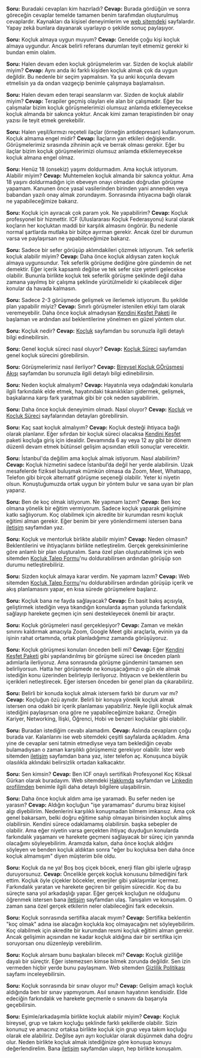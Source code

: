 **Soru:** Buradaki cevapları kim hazırladı?
**Cevap:** Burada gördüğün ve sonra göreceğin cevaplar temelde tamamen benim tarafımdan oluşturulmuş cevaplardır. Kaynakları da kişisel deneyimlerim ve [web sitemdeki](https://www.koksalgurkan.com.tr/) sayfalardır. Yapay zekâ bunlara dayanarak uyarlayıp o şekilde sonuç paylaşıyor.

**Soru:** Koçluk almaya uygun muyum?
**Cevap:** Genelde çoğu kişi koçluk almaya uygundur. Ancak belirli referans durumları teyit etmemiz gerekir ki bundan emin olalım.

**Soru:** Halen devam eden koçluk görüşmelerim var. Sizden de koçluk alabilir miyim?
**Cevap:** Aynı anda iki farklı kişiden koçluk almak çok da uygun değildir. Bu nedenle bir seçim yapmalısın. Ya şu anki koçunla devam etmelisin ya da ondan vazgeçip benimle çalışmaya başlamalısın.

**Soru:** Halen devam eden terapi seanslarım var. Sizden de koçluk alabilir miyim?
**Cevap:** Terapiler geçmiş olayları ele alan bir çalışmadır. Eğer bu çalışmalar bizim koçluk görüşmelerimizi olumsuz anlamda etkilemeyecekse koçluk almanda bir sakınca yoktur. Ancak kimi zaman terapistinden bir onay yazısı ile teyit etmek gerekebilir.

**Soru:** Halen yeşil/kırmızı reçeteli ilaçlar (örneğin antidepresan) kullanıyorum. Koçluk almama engel midir?
**Cevap:** İlaçların yan etkileri değişkendir. Görüşmelerimiz sırasında zihninin açık ve berrak olması gerekir. Eğer bu ilaçlar bizim koçluk görüşmelerimizi olumsuz anlamda etkilemeyecekse koçluk almana engel olmaz.

**Soru:** Henüz 18 (onsekiz) yaşımı doldurmadım. Ama koçluk istiyorum. Alabilir miyim?
**Cevap:** Muhtemelen koçluk almanda bir sakınca yoktur. Ama 18 yaşını doldurmadığın için ebeveyn onayı olmadan doğrudan görüşme yapamam. Kanunen önce yasal vasilerinden birinden yani annenden veya babandan yazılı onay almak zorundayım. Sonrasında ihtiyacına bağlı olarak ne yapabileceğimize bakarız.

**Soru:** Koçluk için ayıracak çok param yok. Ne yapabilirim?
**Cevap:** Koçluk profesyonel bir hizmettir. ICF (Uluslararası Koçluk Federasyonu) kural olarak koçların her koçluktan maddi bir karşılık almasını öngörür. Bu nedenle normal şartlarda mutlaka bir bütçe ayırman gerekir. Ancak özel bir durumun varsa ve paylaşırsan ne yapabileceğimize bakarız.

**Soru:** Sadece bir sefer görüşüp aklımdakileri çözmek istiyorum. Tek seferlik koçluk alabilir miyim?
**Cevap:** Daha önce koçluk aldıysan zaten koçluk almaya uygunsundur. Tek seferlik görüşme dediğine göre gündemin de net demektir. Eğer içerik kapsamlı değilse ve tek sefer size yeterli gelecekse olabilir. Bununla birlikte koçluk tek seferlik görüşme şeklinde değil daha zamana yayılmış bir çalışma  şeklinde yürütülmelidir ki çıkabilecek diğer konular da havada kalmasın.

**Soru:** Sadece 2-3 görüşmede gelişmek ve ilerlemek istiyorum. Bu şekilde plan yapabilir miyiz?
**Cevap:** Sınırlı görüşmeler istenilen etkiyi tam olarak veremeyebilir. Daha önce koçluk almadıysan [Kendini Keşfet Paketi](https://www.koksalgurkan.com.tr/hizmetler/paketler/kendini-kesfet-paketi/) ile başlaman ve ardından asıl beklentilerine yönelmen en güzel yöntem olur.

**Soru:** Koçluk nedir?
**Cevap:** [Koçluk](https://www.koksalgurkan.com.tr/hizmetler/kocluk/) sayfamdan bu sorunuzla ilgili detaylı bilgi edinebilirsin.

**Soru:** Genel koçluk süreci nasıl oluyor?
**Cevap:** [Koçluk Süreci](https://www.koksalgurkan.com.tr/kaynaklar/kocluk-sureci/) sayfamdan genel koçluk sürecini görebilirsin.

**Soru:** Görüşmelerimiz nasıl ilerliyor?
**Cevap:** [Bireysel Koçluk GÖrüşmesi Akışı](https://www.koksalgurkan.com.tr/kaynaklar/bireysel-kocluk-gorusmesi-akisi/) sayfamdan bu sorunuzla ilgili detaylı bilgi edinebilirsin.

**Soru:** Neden koçluk almalıyım?
**Cevap:** Hayatınla veya odağındaki konularla ilgili farkındalık elde etmek, hayatındaki tıkanıklıkları gidermek, gelişmek, başkalarına karşı fark yaratmak gibi bir çok neden sayabilirim.

**Soru:** Daha önce koçluk deneyimim olmadı. Nasıl oluyor?
**Cevap:** [Koçluk](https://www.koksalgurkan.com.tr/hizmetler/kocluk/) ve [Koçluk Süreci](https://www.koksalgurkan.com.tr/kaynaklar/kocluk-sureci/) sayfalarından detayları görebilirsin.

**Soru:** Kaç saat koçluk almalıyım?
**Cevap:** Koçluk desteği ihtiyaca bağlı olarak planlanır. Eğer sıfırdan bir koçluk süreci olacaksa [Kendini Keşfet](https://www.koksalgurkan.com.tr/hizmetler/paketler/kendini-kesfet-paketi/) paketi koçluğa giriş için idealdir. Devamında 6 ay veya 12 ay gibi bir dönem düzenli devam etmek bütünsel gelişim açısından etkili sonuçlar verecektir.

**Soru:** İstanbul'da değilim ama koçluk almak istiyorum. Nasıl alabilirim?
**Cevap:** Koçluk hizmetini sadece İstanbul’da değil her yerde alabilirsin. Uzak mesafelerde fiziksel buluşmak mümkün olmasa da Zoom, Meet, Whatsapp, Telefon gibi birçok alternatif görüşme seçeneği olabilir. Yeter ki niyetin olsun. Konuştuğumuzda ortak uygun bir yöntem bulur ve sana uyan bir plan yaparız.

**Soru:** Ben de koç olmak istiyorum. Ne yapmam lazım?
**Cevap:** Ben koç olmana yönelik bir eğitim vermiyorum. Sadece koçluk yaparak gelişimine katkı sağlıyorum. Koç olabilmek için akredite bir kurumdan resmi koçluk eğitimi alman gerekir. Eğer benim bir yere yönlendirmemi istersen bana [iletişim](https://www.koksalgurkan.com.tr/iletisim/) sayfamdan yaz.

**Soru:** Koçluk ve mentorluk birlikte alabilir miyim?
**Cevap:** Neden olmasın? Beklentilerini ve ihtiyaçlarını birlikte netleştirelim. Gerçek gereksinimlerine göre anlamlı bir plan oluşturalım. Sana özel plan oluşturabilmek için web sitemden [Koçluk Talep Formu](https://drive.google.com/open?id=1cMoBnNSKrfHYPBm6H1NptcoiNFjNJqbGLRWOCBKTLNk)'nu doldurabilirsen ardından görüşüp son durumu netleştirebiliriz.

**Soru:** Sizden koçluk almaya karar verdim. Ne yapmam lazım?
**Cevap:** Web sitemden [Koçluk Talep Formu](https://drive.google.com/open?id=1cMoBnNSKrfHYPBm6H1NptcoiNFjNJqbGLRWOCBKTLNk)'nu doldurabilirsen ardından görüşüp içerik ve akış planlamasını yapar, en kısa sürede görüşmelere başlarız.

**Soru:** Koçluk bana ne fayda sağlayacak?
**Cevap:** En basit bakış açısıyla, geliştirmek istediğin veya tıkandığın konularda aşman yolunda farkındalık sağlayıp harekete geçmen için seni destekleyecek önemli bir araçtır.

**Soru:** Koçluk görüşmeleri nasıl gerçekleşiyor?
**Cevap:** Zaman ve mekân sınırını kaldırmak amacıyla Zoom, Google Meet gibi araçlarla, evinin ya da işinin rahat ortamında, ortak planladığımız zamanda görüşüyoruz.

**Soru:** Koçluk görüşmesi konuları önceden belli mi?
**Cevap:** Eğer [Kendini Keşfet Paketi](https://www.koksalgurkan.com.tr/hizmetler/paketler/kendini-kesfet-paketi/) gibi yapılandırılmış bir görüşme süreci ise önceden planlı adımlarla ilerliyoruz. Ama sonrasında görüşme gündemini tamamen sen belirliyorsun. Hatta her görüşmede ne konuşacağımızı o gün ele almak istediğin konu üzerinden belirleyip ilerliyoruz. İhtiyacın ve beklentilerin bu içerikleri netleştirecek. Eğer istersen önceden bir genel plan da çıkarabiliriz.

**Soru:** Belirli bir konuda koçluk almak istersem farklı bir durum var mı?
**Cevap:** Koçluğun özü aynıdır. Belirli bir konuya yönelik koçluk almak istersen ona odaklı bir içerik planlaması yapabiliriz. Neyle ilgili koçluk almak istediğini paylaşırsan ona göre ne yapabileceğimize bakarız. Örneğin Kariyer, Networking, İlişki, Öğrenci, Hobi ve benzeri koçluklar gibi olabilir.

**Soru:** Buradan istediğim cevabı alamadım.
**Cevap:** Aslında cevapların çoğu burada var. Kalanlarını ise web sitemdeki çeşitli sayfalarda açıkladım. Ama yine de cevaplar seni tatmin etmediyse veya tam beklediğin cevabı bulamadıysan o zaman karşılıklı görüşmemiz gerekiyor olabilir. İster web sitemden [iletişim](https://www.koksalgurkan.com.tr/iletisim/) sayfamdan bana yaz, ister telefon aç. Konuşunca büyük olasılıkla aklındaki belirsizlik ortadan kalkacaktır.

**Soru:** Sen kimsin?
**Cevap:** Ben ICF onaylı sertifikalı Profesyonel Koç Köksal Gürkan olarak buradayım. Web sitemdeki [Hakkımda](https://www.koksalgurkan.com.tr/hakkimda/) sayfamdan ve [Linkedin profilimden](https://www.linkedin.com/in/koksalgurkan/) benimle ilgili daha detaylı bilgilere ulaşabilirsin.

**Soru:** Daha önce koçluk aldım ama işe yaramadı. Bu sefer neden işe yarasın?
**Cevap:** Aldığın koçluğun "işe yaramaması" durumu biraz kişisel algı diyebilirim. Nedenlerini karşılıklı konuşmadan bilmem imkansız. Ama çok genel bakarsam, belki doğru eğitime sahip olmayan birisinden koçluk almış olabilirsin. Kendini sürece odaklamamış olabilirsin. başka sebepler de olabilir. Ama eğer niyetin varsa gerçekten ihtiyaç duyduğun konularda farkındalık yaşamanı ve harekete geçmeni sağlayacak bir süreç için yanında olacağımı söyleyebilirim. Aramızda kalsın, daha önce koçluk aldığını söyleyen ve benden koçluk aldıktan sonra "eğer bu koçluksa ben daha önce koçluk almamışım" diyen müşterim bile oldu.

**Soru:** Koçluk da ne ya! Boş boş çiçek böcek, enerji filan gibi işlerle uğraşıp duruyorsunuz.
**Cevap:** Öncelikle gerçek koçluk konusunu bilmediğini fark ettim. Koçluk öyle çiçekler böcekler, enerjiler gibi yaklaşımlar içermez. Farkındalık yaratan ve harekete geçiren bir gelişim sürecidir. Koç da bu süreçte sana yol arkadaşlığı yapar. Eğer gerçek koçluğun ne olduğunu öğrenmek istersen bana [iletişim](https://www.koksalgurkan.com.tr/iletisim/) sayfamdan ulaş. Tanışalım ve konuşalım. O zaman sana özel gerçek etkilerin neler olabileceğini fark edeceksin.

**Soru:** Koçluk sonrasında sertifika alacak mıyım?
**Cevap:** Sertifika beklentin "koç olmak" adına ise alacağın koçlukla koç olmayacağını net söyleyebilirim.  Koç olabilmek için akredite bir kurumdan resmi koçluk eğitimi alman gerekir. Ancak gelişimin açısından ne kadar koçluk aldığına dair bir sertifika için soruyorsan onu düzenleyip verebilirim.

**Soru:** Koçluk alırsam bunu başkaları bilecek mi?
**Cevap:** Koçluk gizliliğe dayalı bir süreçtir. Eğer istemezsen kimse bilmek zorunda değildir. Sen izin vermeden hiçbir yerde bunu paylaşmam. Web sitemden [Gizlilik Politikası](https://www.koksalgurkan.com.tr/iletisim/gizlilik-politikasi-2/) sayfamı inceleyebilirsin.

**Soru:** Koçluk sonrasında bir sınav oluyor mu?
**Cevap:** Gelişim amaçlı koçluk aldığında ben bir sınav yapmıyorum. Asıl sınavın hayatının kendisidir. Elde edeciğin farkındalık ve harekete geçmenle o sınavını da başarıyla geçebilirsin.

**Soru:** Eşimle/arkadaşımla birlikte koçluk alabilir miyim?
**Cevap:** Koçluk bireysel, grup ve takım koçluğu şeklinde farklı şekillerde olabilir. Sizin konunuz ve amacınız ortaksa birlikte koçluk için grup veya takım koçluğu olarak ele alabiliriz. Değilse ayrı ayrı koçluklar olarak düşünmek daha doğru olur. Neden birlikte koçluk almak istediğinize göre konuşup konuyu değerlendirelim. Bana [iletişim](https://www.koksalgurkan.com.tr/iletisim/) sayfamdan ulaşın, hep birlikte konuşalım.
